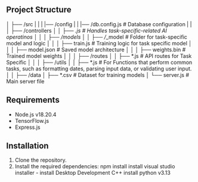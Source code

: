 ## Project Structure
│
├── /src
|   |
|   |── /config
|   |   |── /db.config.js # Database configuration
|   |
│   ├── /controllers
│   │   ├── *.js # Handles task-specific-related AI operatinos
│   │
│   ├── /models
│   │   ├── /*_model      # Folder for task-specific model and logic
│   │   │   ├── train.js       # Training logic for task specific model
│   │   │   ├── model.json     # Saved model architecture
│   │   │   ├── weights.bin    # Trained model weights
│   │
│   ├── /routes
│   │   ├── *.js     # API routes for Task Specific
│   │
│   ├── /utils
│   │   ├── *.js     # For Functions that perform common tasks, such as formatting dates, parsing input data, or validating user input.
│   │
├── /data
│   ├── *.csv       # Dataset for training models
│
└── server.js                   # Main server file

## Requirements

- Node.js v18.20.4
- TensorFlow.js
- Express.js

## Installation
1. Clone the repository.
2. Install the required dependencies:
    npm install
    install visual studio installer
       - install Desktop Development C++
    install python v3.13
